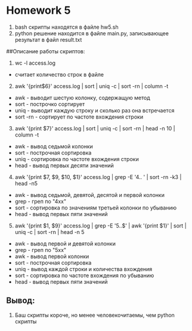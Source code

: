 # Homework 5
1. bash скрипты находятся в файле hw5.sh
2. python решение находится в файле main.py, записывающее результат в файл result.txt

##Описание работы скриптов:
1. wc -l access.log
- считает количество строк в файле
2. awk '{print$6}' access.log | sort | uniq -c | sort -rn | column -t
- awk - выводит шестую колонку, содержащую метод
- sort - построчко сортирует
- uniq - выводит каждую строку и сколько раз она встречается
- sort -rn - сортирует по частоте вхождения строки
3. awk '{print $7}' access.log | sort | uniq -c | sort -rn | head -n 10 | column -t
- awk - вывод седьмой колонки
- sort - построчная сортировка
- uniq - сортировка по частоте вхождения строки
- head - вывод первых десяти значений
4. awk '{print $7, $9, $10, $1}' access.log | grep -E '4.. ' | sort -rn -k3 | head -n5
- awk - вывод седьмой, девятой, десятой и первой колонки
- grep - греп по "4хх"
- sort - сортировка по значениям третьей колонки по убыванию
- head - вывод первых пяти значений
5. awk '{print $1, $9}' access.log | grep -E '5..$' | awk '{print $1}' | sort | uniq -c | sort -rn | head -n 5
- awk - вывод первой и девятой колонки
- grep - греп по "5хх"
- awk - вывод первой колонки
- sort - построчная сортировка
- uniq - вывод каждой строки и количества вхождения
- sort - сортировка по частоте вхождения по убыванию
- head - вывод первых пяти значений

## Вывод:
1. Баш скрипты короче, но менее человекочитаемы, чем python скрипты
